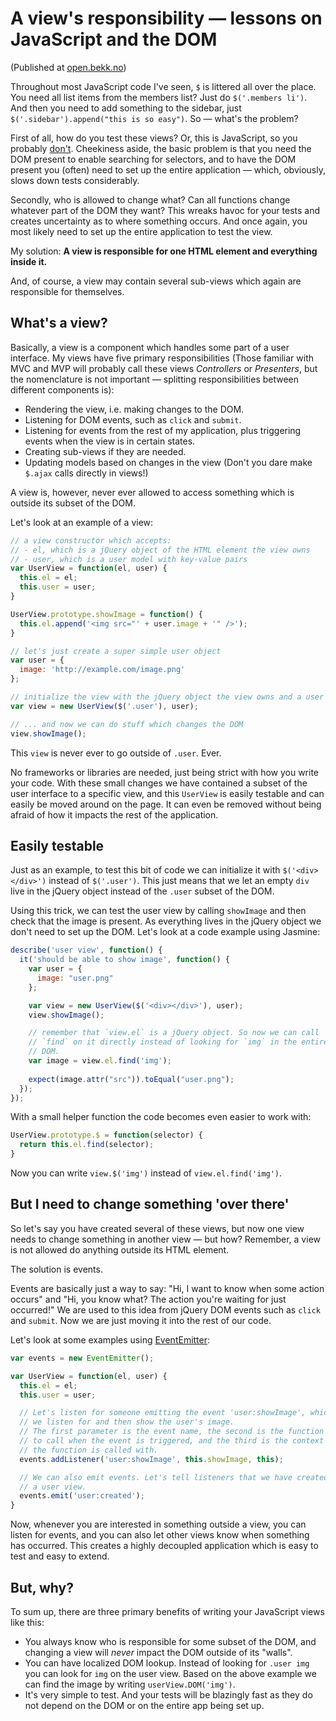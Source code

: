 A view's responsibility — lessons on JavaScript and the DOM
===========================================================

(Published at [open.bekk.no](http://open.bekk.no/a-views-responsibility/))

Throughout most JavaScript code I've seen, `$` is littered all over the
place. You need all list items from the members list? Just do
`$('.members li')`. And then you need to add something to the sidebar,
just `$('.sidebar').append("this is so easy")`. So — what's the problem?

First of all, how do you test these views? Or, this is JavaScript, so
you probably
[don't](https://twitter.com/#!/jasminebdd/status/182322290464276480).
Cheekiness aside, the basic problem is that you need the DOM present to
enable searching for selectors, and to have the DOM present you (often)
need to set up the entire application — which, obviously, slows down
tests considerably.

Secondly, who is allowed to change what? Can all functions change
whatever part of the DOM they want? This wreaks havoc for your tests and
creates uncertainty as to where something occurs. And once again, you
most likely need to set up the entire application to test the view.

My solution: **A view is responsible for one HTML element and everything
inside it.**

And, of course, a view may contain several sub-views which again are
responsible for themselves.

What's a view?
--------------

Basically, a view is a component which handles some part of a user
interface. My views have five primary responsibilities (Those familiar
with MVC and MVP will probably call these views *Controllers* or
*Presenters*, but the nomenclature is not important — splitting
responsibilities between different components is):

* Rendering the view, i.e. making changes to the DOM.
* Listening for DOM events, such as `click` and `submit`.
* Listening for events from the rest of my application, plus triggering
  events when the view is in certain states.
* Creating sub-views if they are needed.
* Updating models based on changes in the view (Don't you dare make
  `$.ajax` calls directly in views!)

A view is, however, never ever allowed to access something which is
outside its subset of the DOM.

Let's look at an example of a view:

```javascript
// a view constructor which accepts:
// - el, which is a jQuery object of the HTML element the view owns
// - user, which is a user model with key-value pairs
var UserView = function(el, user) {
  this.el = el;
  this.user = user;
}

UserView.prototype.showImage = function() {
  this.el.append('<img src="' + user.image + '" />');
}

// let's just create a super simple user object
var user = {
  image: 'http://example.com/image.png'
};

// initialize the view with the jQuery object the view owns and a user
var view = new UserView($('.user'), user);

// ... and now we can do stuff which changes the DOM
view.showImage();
```

This `view` is never ever to go outside of `.user`. Ever.

No frameworks or libraries are needed, just being strict with how you
write your code. With these small changes we have contained a subset of
the user interface to a specific view, and this `UserView` is easily
testable and can easily be moved around on the page. It can even be
removed without being afraid of how it impacts the rest of the
application.

Easily testable
---------------

Just as an example, to test this bit of code we can initialize it with
`$('<div></div>')` instead of `$('.user')`. This just means that we let
an empty `div` live in the jQuery object instead of the `.user` subset
of the DOM.

Using this trick, we can test the user view by calling `showImage` and
then check that the image is present. As everything lives in the jQuery
object we don't need to set up the DOM. Let's look at a code example
using Jasmine:

```javascript
describe('user view', function() {
  it('should be able to show image', function() {
    var user = {
      image: "user.png"
    };

    var view = new UserView($('<div></div>'), user);
    view.showImage();

    // remember that `view.el` is a jQuery object. So now we can call
    // `find` on it directly instead of looking for `img` in the entire
    // DOM.
    var image = view.el.find('img');
    
    expect(image.attr("src")).toEqual("user.png");
  });
});
```

With a small helper function the code becomes even easier to work with:

```javascript
UserView.prototype.$ = function(selector) {
  return this.el.find(selector);
}
```

Now you can write `view.$('img')` instead of `view.el.find('img')`.

But I need to change something 'over there'
-------------------------------------------

So let's say you have created several of these views, but now one view
needs to change something in another view — but how? Remember, a view is
not allowed do anything outside its HTML element.

The solution is events.

Events are basically just a way to say: "Hi, I want to know when some
action occurs" and "Hi, you know what? The action you're waiting for
just occurred!" We are used to this idea from jQuery DOM events such as
`click` and `submit`. Now we are just moving it into the rest of our
code.

Let's look at some examples using
[EventEmitter](https://github.com/Wolfy87/EventEmitter):

```javascript
var events = new EventEmitter();

var UserView = function(el, user) {
  this.el = el;
  this.user = user;

  // Let's listen for someone emitting the event 'user:showImage', which
  // we listen for and then show the user's image.
  // The first parameter is the event name, the second is the function
  // to call when the event is triggered, and the third is the context
  // the function is called with.
  events.addListener('user:showImage', this.showImage, this);

  // We can also emit events. Let's tell listeners that we have created
  // a user view.
  events.emit('user:created');
}
```

Now, whenever you are interested in something outside a view, you can
listen for events, and you can also let other views know when something
has occurred. This creates a highly decoupled application which is easy
to test and easy to extend.

But, why?
---------

To sum up, there are three primary benefits of writing your JavaScript
views like this:

* You always know who is responsible for some subset of the DOM, and
  changing a view will *never* impact the DOM outside of its "walls".
* You can have localized DOM lookup. Instead of looking for `.user img`
  you can look for `img` on the user view. Based on the above example
  we can find the image by writing `userView.DOM('img')`.
* It's very simple to test. And your tests will be blazingly fast as
  they do not depend on the DOM or on the entire app being set up.
